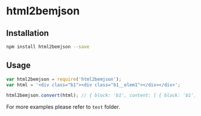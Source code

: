 # html2bemjson

## Installation
```sh
npm install html2bemjson --save
```

## Usage
```js
var html2bemjson = require('html2bemjson');
var html = '<div class="b1"><div class="b1__elem1"></div></div>';

html2bemjson.convert(html); // { block: 'b1', content: [ { block: 'b1', elem: 'elem1' } ] }
```

For more examples please refer to `test` folder.
